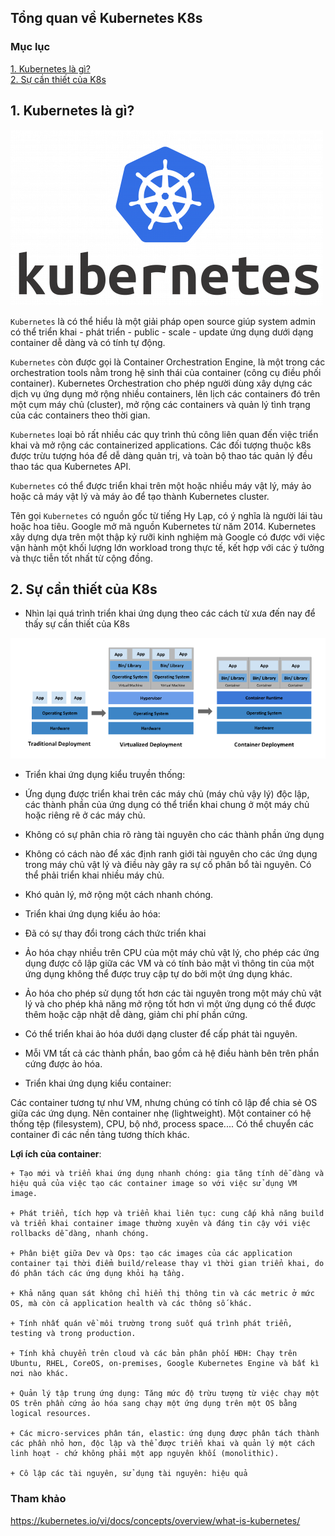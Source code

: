## Tổng quan về Kubernetes K8s

### Mục lục

[1. Kubernetes là gì?](#k8s)<br>
[2. Sự cần thiết của K8s](#canthiet)<br>



<a name="k8s"></a>
## 1. Kubernetes là gì?

![](../images/1-tong-quan-k8s/kuberneteslogo.png)

`Kubernetes` là có thể hiểu là một giải pháp open source giúp system admin có thể triển khai - phát triển - public - scale - update ứng dụng dưới dạng container dễ dàng và có tính tự động.

`Kubernetes` còn được gọi là Container Orchestration Engine, là một trong các orchestration tools nằm trong hệ sinh thái của container (công cụ điều phối container). Kubernetes Orchestration cho phép người dùng xây dựng các dịch vụ ứng dụng mở rộng nhiều containers, lên lịch các containers đó trên một cụm máy chủ (cluster), mở rộng các containers và quản lý tình trạng của các containers theo thời gian.

`Kubernetes` loại bỏ rất nhiều các quy trình thủ công liên quan đến việc triển khai và mở rộng các containerized applications. Các đối tượng thuộc k8s được trừu tượng hóa để dễ dàng quản trị, và toàn bộ thao tác quản lý đều thao tác qua Kubernetes API.

`Kubernetes` có thể được triển khai trên một hoặc nhiều máy vật lý, máy ảo hoặc cả máy vật lý và máy ảo để tạo thành Kubernetes cluster.

Tên gọi `Kubernetes` có nguồn gốc từ tiếng Hy Lạp, có ý nghĩa là người lái tàu hoặc hoa tiêu. Google mở mã nguồn Kubernetes từ năm 2014. Kubernetes xây dựng dựa trên một thập kỷ rưỡi kinh nghiệm mà Google có được với việc vận hành một khối lượng lớn workload trong thực tế, kết hợp với các ý tưởng và thực tiễn tốt nhất từ cộng đồng.

<a name="k8s"></a>
## 2. Sự cần thiết của K8s

- Nhìn lại quá trình triển khai ứng dụng theo các cách từ xưa đến nay để thấy sự cần thiết của K8s 

![](../images/1-tong-quan-k8s/Screenshot_17.png)


- Triển khai ứng dụng kiểu truyền thống: 

+ Ứng dụng được triển khai trên các máy chủ (máy chủ vậy lý) độc lập, các thành phần của ứng dụng có thể triển khai chung ở một máy chủ hoặc riêng rẽ ở các máy chủ.

+ Không có sự phân chia rõ ràng tài nguyên cho các thành phần ứng dụng

+ Không có cách nào để xác định ranh giới tài nguyên cho các ứng dụng trong máy chủ vật lý và điều này gây ra sự cố phân bổ tài nguyên. Có thể phải triển khai nhiều máy chủ.

+ Khó quản lý, mở rộng một cách nhanh chóng.

- Triển khai ứng dụng kiểu ảo hóa:

+ Đã có sự thay đổi trong cách thức triển khai 

+ Ảo hóa chạy nhiều trên CPU của một máy chủ vật lý, cho phép các ứng dụng được cô lập giữa các VM và có tính bảo mật vì thông tin của một ứng dụng không thể được truy cập tự do bởi một ứng dụng khác.

+ Ảo hóa cho phép sử dụng tốt hơn các tài nguyên trong một máy chủ vật lý và cho phép khả năng mở rộng tốt hơn vì một ứng dụng có thể được thêm hoặc cập nhật dễ dàng, giảm chi phí phần cứng. 

+ Có thể triển khai ảo hóa dưới dạng cluster để cấp phát tài nguyên.

+ Mỗi VM tất cả các thành phần, bao gồm cả hệ điều hành bên trên phần cứng được ảo hóa. 

- Triển khai ứng dụng kiểu container:

Các container tương tự như VM, nhưng chúng có tính cô lập để chia sẻ OS giữa các ứng dụng. Nên container nhẹ (lightweight). Một container có hệ thống tệp (filesystem), CPU, bộ nhớ, process space.... Có thể chuyển các container đi các nền tảng tương thích khác.

**Lợi ích của container**:

```
+ Tạo mới và triển khai ứng dụng nhanh chóng: gia tăng tính dễ dàng và hiệu quả của việc tạo các container image so với việc sử dụng VM image.

+ Phát triển, tích hợp và triển khai liên tục: cung cấp khả năng build và triển khai container image thường xuyên và đáng tin cậy với việc rollbacks dễ dàng, nhanh chóng.

+ Phân biệt giữa Dev và Ops: tạo các images của các application container tại thời điểm build/release thay vì thời gian triển khai, do đó phân tách các ứng dụng khỏi hạ tầng.

+ Khả năng quan sát không chỉ hiển thị thông tin và các metric ở mức OS, mà còn cả application health và các thông số khác.

+ Tính nhất quán về môi trường trong suốt quá trình phát triển, testing và trong production.

+ Tính khả chuyển trên cloud và các bản phân phối HĐH: Chạy trên Ubuntu, RHEL, CoreOS, on-premises, Google Kubernetes Engine và bất kì nơi nào khác.

+ Quản lý tập trung ứng dụng: Tăng mức độ trừu tượng từ việc chạy một OS trên phần cứng ảo hóa sang chạy một ứng dụng trên một OS bằng logical resources.

+ Các micro-services phân tán, elastic: ứng dụng được phân tách thành các phần nhỏ hơn, độc lập và thể được triển khai và quản lý một cách linh hoạt - chứ không phải một app nguyên khối (monolithic).

+ Cô lập các tài nguyên, sử dụng tài nguyên: hiệu quả
```







### Tham khảo

https://kubernetes.io/vi/docs/concepts/overview/what-is-kubernetes/

